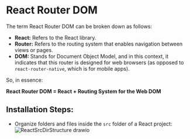 # React Router DOM
The term React Router DOM can be broken down as follows:

- **React:** Refers to the React library.
- **Router:** Refers to the routing system that enables navigation between views or pages.
- **DOM:** Stands for Document Object Model, and in this context, it indicates that this router is designed for web browsers (as opposed to `react-router-native`, which is for mobile apps).

So, in essence: 

**React Router DOM = React + Routing System for the Web DOM**

## Installation Steps:
- Organize folders and files inside the `src` folder of a React project:
  ![ReactSrcDirStructure drawio](https://github.com/user-attachments/assets/8c66c699-cdfc-4bc9-820c-732172a45311)


